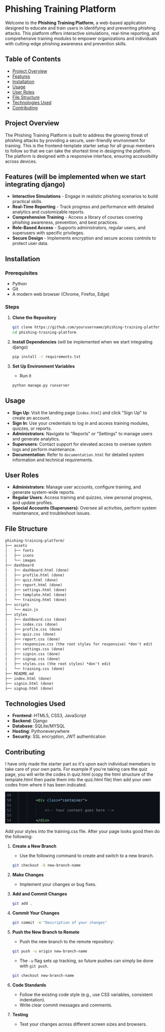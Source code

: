 # Phishing Training Platform

Welcome to the **Phishing Training Platform**, a web-based application designed to educate and train users in identifying and preventing phishing attacks. This platform offers interactive simulations, real-time reporting, and comprehensive training modules to empower organizations and individuals with cutting-edge phishing awareness and prevention skills.

## Table of Contents
- [Project Overview](#project-overview)
- [Features](#features)
- [Installation](#installation)
- [Usage](#usage)
- [User Roles](#user-roles)
- [File Structure](#file-structure)
- [Technologies Used](#technologies-used)
- [Contributing](#contributing)

## Project Overview
The Phishing Training Platform is built to address the growing threat of phishing attacks by providing a secure, user-friendly environment for training. This is the frontend-template starter setup for all group members to follow so that we can take the shortest time in designing the platform.
The platform is designed with a responsive interface, ensuring accessibility across devices.

## Features (will be implemented when we start integrating django)
- **Interactive Simulations** - Engage in realistic phishing scenarios to build practical skills.
- **Real-Time Reporting** - Track progress and performance with detailed analytics and customizable reports.
- **Comprehensive Training** - Access a library of courses covering phishing awareness, prevention, and best practices.
- **Role-Based Access** - Supports administrators, regular users, and superusers with specific privileges.
- **Secure Design** - Implements encryption and secure access controls to protect user data.

## Installation

### Prerequisites
- Python
- Git
- A modern web browser (Chrome, Firefox, Edge)

### Steps
1. **Clone the Repository**
   ```bash
   git clone https://github.com/yourusername/phishing-training-platform.git
   cd phishing-training-platform
   ```

2. **Install Dependencies** (will be implemented when we start integrating django)
   ```bash
   pip install -r requirements.txt
   ```

3. **Set Up Environment Variables**
   - Run it
   ```bash
   python manage.py runserver
   ```

## Usage
- **Sign Up**: Visit the landing page (`index.html`) and click "Sign Up" to create an account.
- **Sign In**: Use your credentials to log in and access training modules, quizzes, or reports.
- **Administrators**: Navigate to "Reports" or "Settings" to manage users and generate analytics.
- **Superusers**: Contact support for elevated access to oversee system logs and perform maintenance.
- **Documentation**: Refer to `documentation.html` for detailed system information and technical requirements.

## User Roles
- **Administrators**: Manage user accounts, configure training, and generate system-wide reports.
- **Regular Users**: Access training and quizzes, view personal progress, and update profiles.
- **Special Accounts (Superusers)**: Oversee all activities, perform system maintenance, and troubleshoot issues.

## File Structure
```
phishing-training-platform/
├── assets
│   ├── fonts
│   ├── icons
│   └── images
├── dashboard
│   ├── dashboard.html (done)
│   ├── profile.html (done)
│   ├── quiz.html (done)
│   ├── report.html (done)
│   ├── settings.html (done)
│   ├── template.html (done)
│   └── training.html (done)
├── scripts
│   └── main.js
├── styles
│   ├── dashboard.css (done)
│   ├── index.css (done)
│   ├── profile.css (done)
│   ├── quiz.css (done)
│   ├── report.css (done)
│   ├── responsive.css (the root styles for responsive) *don't edit
│   ├── settings.css (done)
│   ├── signin.css (done)
│   ├── signup.css (done)
│   ├── styles.css (the root styles) *don't edit
│   └── training.css (done)
├── README.md
├── index.html (done)
├── signin.html (done)
├── signup.html (done)
```

## Technologies Used
- **Frontend**: HTML5, CSS3, JavaScript
- **Backend**: Django
- **Database**: SQLite/MYSQL
- **Hosting**: Pythoneverywhere
- **Security**: SSL encryption, JWT authentication

## Contributing
I have only made the starter part so it's upon each individual memebers to take care of your own parts.
For example if you're taking care the quiz page, you will write the codes in quiz.html (copy the html structure of the template.html then paste them into the quiz.html file) then add your own codes from where it has been indicated.

![alt text](image.png)

Add your styles into the training.css file.
After your page looks good then do the following:

1. **Create a New Branch**
   - Use the following command to create and switch to a new branch.
    ```bash
    git checkout -b new-branch-name
    ```

2. **Make Changes**
   - Implement your changes or bug fixes.

3. **Add and Commit Changes**
   ```bash
   git add .
   ```

4. **Commit Your Changes**
   ```bash
   git commit -m "Description of your changes"
   ```

5. **Push the New Branch to Remote**
    - Push the new branch to the remote repository:
    ```bash
    git push -u origin new-branch-name
    ```
    - The `-u` flag sets up tracking, so future pushes can simply be done with `git push`.
    ```bash
    git checkout new-branch-name
    ```

6. **Code Standards**
   - Follow the existing code style (e.g., use CSS variables, consistent indentation).
   - Write clear commit messages and comments.

7. **Testing**
   - Test your changes across different screen sizes and browsers.

